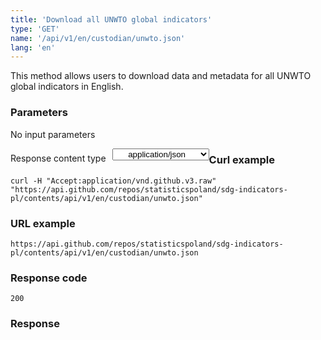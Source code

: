 ```yaml
---
title: 'Download all UNWTO global indicators'
type: 'GET'
name: '/api/v1/en/custodian/unwto.json'
lang: 'en'
---
```


This method allows users to download data and metadata for all UNWTO global indicators in English.

### Parameters

<p>No input parameters</p>

<p style='float:left;margin-top: 7px;'>Response content type</p>
<select style='float:left;padding: 0px 15px;width: 155px;margin-left: 10px;text-align-last: center;'>
  <option>application/json</option>
</select>

<div id='example1'>

<h3 id="przykładowy-curl">Curl example</h3>

<p><code class="highlighter-rouge">curl -H "Accept:application/vnd.github.v3.raw" "https://api.github.com/repos/statisticspoland/sdg-indicators-pl/contents/api/v1/en/custodian/unwto.json"</code></p>

<h3 id="przykładowy-url">URL example</h3>

<p><code class="highlighter-rouge">https://api.github.com/repos/statisticspoland/sdg-indicators-pl/contents/api/v1/en/custodian/unwto.json</code></p>

<h3 id="przykładowy-kod-odpowiedzi">Response code</h3>

<p><code class="highlighter-rouge">200</code></p>

<h3 id="przykładowa-odpowiedź">Response</h3>

<p><code class="highlighter-rouge" id="show-data-en-unwto">
</code></p>

</div>

<script>

$.getJSON('http://sdg.gov.pl/api/v1/en/custodian/unwto.json', function(data) {
    $('#show-data-en-unwto').html(JSON.stringify(data, null, 2));
});

</script>
